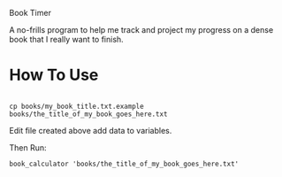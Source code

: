 Book Timer

A no-frills program to help me track and project my progress on a dense book that I really want to finish. 


# How To Use

```

cp books/my_book_title.txt.example books/the_title_of_my_book_goes_here.txt

```

Edit file created above add data to variables.

Then Run:
```
book_calculator 'books/the_title_of_my_book_goes_here.txt'
```



